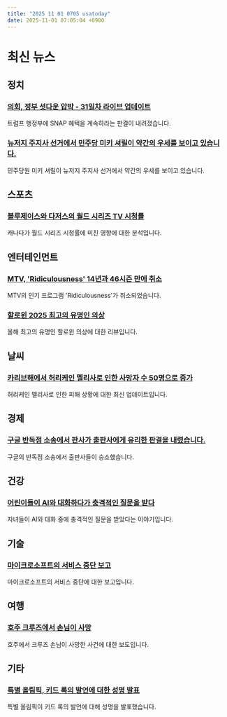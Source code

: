```yaml
---
title: "2025 11 01 0705 usatoday"
date: 2025-11-01 07:05:04 +0900
---
```


# 최신 뉴스

## 정치
### [의회, 정부 셧다운 압박 - 31일차 라이브 업데이트](https://www.usatoday.com/story/news/politics/2025/10/31/congress-pressure-government-shutdown-day-31-live-updates/86860037007/)
트럼프 행정부에 SNAP 혜택을 계속하라는 판결이 내려졌습니다.

### [뉴저지 주지사 선거에서 민주당 미키 셔릴이 약간의 우세를 보이고 있습니다.](https://www.usatoday.com/story/news/politics/2025/10/30/democrat-mikie-sherrill-leads-new-jersey-governor-race/86981739007/)
민주당원 미키 셔릴이 뉴저지 주지사 선거에서 약간의 우세를 보이고 있습니다.

## 스포츠
### [블루제이스와 다저스의 월드 시리즈 TV 시청률](https://www.usatoday.com/story/sports/mlb/2025/10/31/blue-jays-dodgers-world-series-tv-ratings/87012711007/)
캐나다가 월드 시리즈 시청률에 미친 영향에 대한 분석입니다.

## 엔터테인먼트
### [MTV, 'Ridiculousness' 14년과 46시즌 만에 취소](https://www.usatoday.com/story/entertainment/tv/2025/10/31/mtv-ridiculousness-canceled-rob-dyrdek/87011317007/)
MTV의 인기 프로그램 'Ridiculousness'가 취소되었습니다.

### [할로윈 2025 최고의 유명인 의상](https://www.usatoday.com/story/entertainment/celebrities/2025/10/31/halloween-2025-best-celebrity-costumes/87007448007/)
올해 최고의 유명인 할로윈 의상에 대한 리뷰입니다.

## 날씨
### [카리브해에서 허리케인 멜리사로 인한 사망자 수 50명으로 증가](https://www.usatoday.com/story/news/nation/2025/10/31/hurricane-melissa-caribbean-live-updates/86995237007/)
허리케인 멜리사로 인한 피해 상황에 대한 최신 업데이트입니다.

## 경제
### [구글 반독점 소송에서 판사가 출판사에게 유리한 판결을 내렸습니다.](https://www.usatoday.com/story/money/2025/10/28/google-antitrust-ruling-advertising-technology/86950042007/)
구글의 반독점 소송에서 출판사들이 승소했습니다.

## 건강
### [어린이들이 AI와 대화하다가 충격적인 질문을 받다](https://www.usatoday.com/story/life/health-wellness/2025/10/30/children-grok-ai-explicit-content/86951540007/)
자녀들이 AI와 대화 중에 충격적인 질문을 받았다는 이야기입니다.

## 기술
### [마이크로소프트의 서비스 중단 보고](https://www.usatoday.com/story/tech/2025/10/29/is-microsoft-azure-365-down-outage/86966264007/)
마이크로소프트의 서비스 중단에 대한 보고입니다.

## 여행
### [호주 크루즈에서 손님이 사망](https://www.usatoday.com/story/travel/cruises/2025/10/30/woman-found-dead-australia-cruise/86990991007/)
호주에서 크루즈 손님이 사망한 사건에 대한 보도입니다.

## 기타
### [특별 올림픽, 키드 록의 발언에 대한 성명 발표](https://www.usatoday.com/story/entertainment/celebrities/2025/10/31/kid-rock-slur-special-olympics/87014210007/)
특별 올림픽이 키드 록의 발언에 대해 성명을 발표했습니다.
